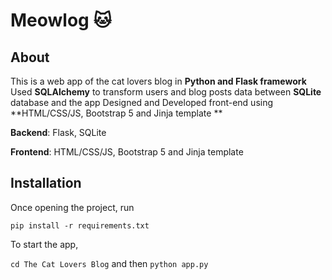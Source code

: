 # Meowlog 🐱
## About

This is a web app of the cat lovers blog in **Python and Flask framework**
Used **SQLAlchemy** to transform users and blog posts data between **SQLite** database and the app
Designed and Developed front-end using **HTML/CSS/JS, Bootstrap 5 and Jinja template **


**Backend**: Flask, SQLite

**Frontend**: HTML/CSS/JS, Bootstrap 5 and Jinja template 


## Installation

Once opening the project, run

`pip install -r requirements.txt`

To start the app, 

`cd The Cat Lovers Blog`
and then
`python app.py`

